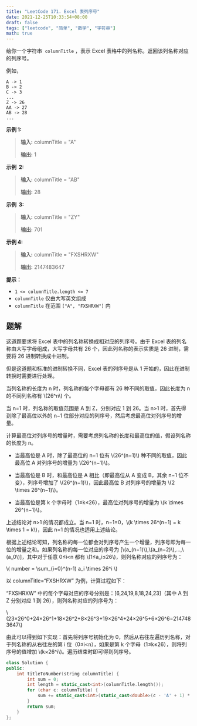 ```yaml
---
title: "LeetCode 171. Excel 表列序号"
date: 2021-12-25T10:33:54+08:00
draft: false
tags: ["leetcode", "简单", "数学", "字符串"]
math: true
---
```


给你一个字符串  `columnTitle` ，表示 Excel 表格中的列名称。返回该列名称对应的列序号。

例如，

    A -> 1
    B -> 2
    C -> 3
    ...
    Z -> 26
    AA -> 27
    AB -> 28
    ...

<!--more-->

**示例 1:**

> **输入:** columnTitle = "A"
> 
> **输出:** 1

**示例  2:**

> **输入:** columnTitle = "AB"
> 
> **输出:** 28

**示例  3:**

> **输入:** columnTitle = "ZY"
> 
> **输出:** 701

**示例 4:**

> **输入:** columnTitle = "FXSHRXW"
> 
> **输出:** 2147483647

**提示：**

- `1 <= columnTitle.length <= 7`
- `columnTitle` 仅由大写英文组成
- `columnTitle` 在范围 `["A", "FXSHRXW"]` 内

## 题解

这道题要求将 Excel 表中的列名称转换成相对应的列序号。由于 Excel 表的列名称由大写字母组成，大写字母共有 26 个，因此列名称的表示实质是 26 进制，需要将 26 进制转换成十进制。

但是这道题和标准的进制转换不同，Excel 表的列序号是从 1 开始的，因此在进制转换时需要进行处理。

当列名称的长度为 n 时，列名称的每个字母都有 26 种不同的取值，因此长度为 n 的不同列名称有 \\(26^n\\) 个。

当 n=1 时，列名称的取值范围是 A 到 Z，分别对应 1 到 26。当 n>1 时，首先得到除了最高位以外的 n−1 位部分对应的列序号，然后考虑最高位对列序号的增量。

计算最高位对列序号的增量时，需要考虑列名称的长度和最高位的值，假设列名称的长度为 n。

- 当最高位是 A 时，除了最高位的 n−1 位有 \\(26^(n−1)\\) 种不同的取值，因此最高位 A 对列序号的增量为 \\(26^(n−1)\\)。

- 当最高位是 B 时，和最高位是 A 相比（即最高位从 A 变成 B，其余 n−1 位不变），列序号增加了 \\(26^(n−1)\\)，因此最高位 B 对列序号的增量为 \\(2 \times 26^(n−1)\\)。

- 当最高位是第 k 个字母时（1≤k≤26），最高位对列序号的增量为 \\(k \times 26^(n−1)\\)。

上述结论对 n>1 的情况都成立。当 n=1 时，n−1=0，\\(k \times 26^(n−1) = k \times 1 = k\\)，因此 n=1 的情况也适用上述结论。

根据上述结论可知，列名称的每一位都会对列序号产生一个增量，列序号即为每一位的增量之和。如果列名称的每一位对应的序号为 [\\(a_(n−1)\\),\\(a_(n−2)\\),…,\\(a_0\\)]，其中对于任意 0≤i<n 都有 \\(1≤a_i≤26\\)，则列名称对应的列序号为：

\\( number = \sum\_{i=0}^(n-1) a_i \times 26^i \\)

以 columnTitle=“FXSHRXW” 为例，计算过程如下：

“FXSHRXW” 中的每个字母对应的序号分别是：[6,24,19,8,18,24,23]（其中 A 到 Z 分别对应 1 到 26），则列名称对应的列序号为：

\\(23×26^0+24×26^1+18×26^2+8×26^3+19×26^4+24×26^5+6×26^6=2147483647\\)

由此可以得到如下实现：首先将列序号初始化为 0，然后从右往左遍历列名称，对于列名称的从右往左的第 i 位（0≤i<n），如果是第 k 个字母（1≤k≤26），则将列序号的值增加 \\(k×26^i\\)。遍历结束时即可得到列序号。

```cpp
class Solution {
public:
    int titleToNumber(string columnTitle) {
        int sum = 0;
        int length = static_cast<int>(columnTitle.length());
        for (char c: columnTitle) {
            sum += static_cast<int>(static_cast<double>(c - 'A' + 1) * pow(26, length-- - 1));
        }
        return sum;
    }
};
```
